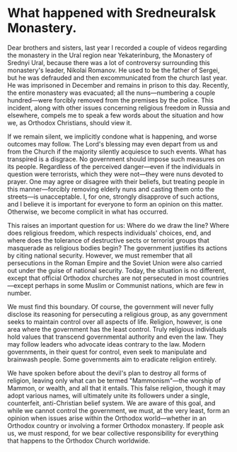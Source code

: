 # What happened with Sredneuralsk Monastery.

Dear brothers and sisters, last year I recorded a couple of videos regarding the monastery in the Ural region near Yekaterinburg, the Monastery of Srednyi Ural, because there was a lot of controversy surrounding this monastery's leader, Nikolai Romanov. He used to be the father of Sergei, but he was defrauded and then excommunicated from the church last year. He was imprisoned in December and remains in prison to this day. Recently, the entire monastery was evacuated; all the nuns—numbering a couple hundred—were forcibly removed from the premises by the police. This incident, along with other issues concerning religious freedom in Russia and elsewhere, compels me to speak a few words about the situation and how we, as Orthodox Christians, should view it.

If we remain silent, we implicitly condone what is happening, and worse outcomes may follow. The Lord's blessing may even depart from us and from the Church if the majority silently acquiesce to such events. What has transpired is a disgrace. No government should impose such measures on its people. Regardless of the perceived danger—even if the individuals in question were terrorists, which they were not—they were nuns devoted to prayer. One may agree or disagree with their beliefs, but treating people in this manner—forcibly removing elderly nuns and casting them onto the streets—is unacceptable. I, for one, strongly disapprove of such actions, and I believe it is important for everyone to form an opinion on this matter. Otherwise, we become complicit in what has occurred.

This raises an important question for us: Where do we draw the line? Where does religious freedom, which respects individuals' choices, end, and where does the tolerance of destructive sects or terrorist groups that masquerade as religious bodies begin? The government justifies its actions by citing national security. However, we must remember that all persecutions in the Roman Empire and the Soviet Union were also carried out under the guise of national security. Today, the situation is no different, except that official Orthodox churches are not persecuted in most countries—except perhaps in some Muslim or Communist nations, which are few in number.

We must find this boundary. Of course, the government will never fully disclose its reasoning for persecuting a religious group, as any government seeks to maintain control over all aspects of life. Religion, however, is one area where the government has the least control. Truly religious individuals hold values that transcend governmental authority and even the law. They may follow leaders who advocate ideas contrary to the law. Modern governments, in their quest for control, even seek to manipulate and brainwash people. Some governments aim to eradicate religion entirely.

We have spoken before about the devil's plan to destroy all forms of religion, leaving only what can be termed "Mammonism"—the worship of Mammon, or wealth, and all that it entails. This false religion, though it may adopt various names, will ultimately unite its followers under a single, counterfeit, anti-Christian belief system. We are aware of this goal, and while we cannot control the government, we must, at the very least, form an opinion when issues arise within the Orthodox world—whether in an Orthodox country or involving a former Orthodox monastery. If people ask us, we must respond, for we bear collective responsibility for everything that happens to the Orthodox Church worldwide.

